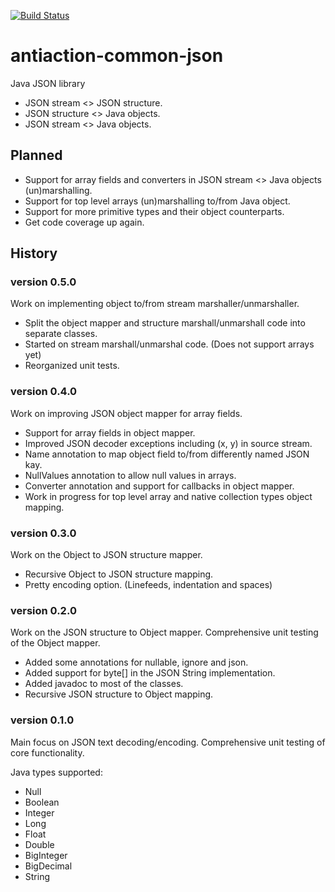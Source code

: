 [![Build Status](https://travis-ci.org/nclarkekb/antiaction-common-json.png?branch=master)](https://travis-ci.org/nclarkekb/antiaction-common-json)

antiaction-common-json
======================

Java JSON library

* JSON stream <> JSON structure.
* JSON structure <> Java objects.
* JSON stream <> Java objects.

## Planned ##

* Support for array fields and converters in JSON stream <> Java objects (un)marshalling.
* Support for top level arrays (un)marshalling to/from Java object.
* Support for more primitive types and their object counterparts.
* Get code coverage up again.

## History ##

### version 0.5.0 ###

Work on implementing object to/from stream marshaller/unmarshaller. 

* Split the object mapper and structure marshall/unmarshall code into separate classes.
* Started on stream marshall/unmarshal code. (Does not support arrays yet)
* Reorganized unit tests.

### version 0.4.0 ###

Work on improving JSON object mapper for array fields.

* Support for array fields in object mapper.
* Improved JSON decoder exceptions including (x, y) in source stream.
* Name annotation to map object field to/from differently named JSON kay.
* NullValues annotation to allow null values in arrays.
* Converter annotation and support for callbacks in object mapper.
* Work in progress for top level array and native collection types object mapping.

### version 0.3.0 ###

Work on the Object to JSON structure mapper.

* Recursive Object to JSON structure mapping.
* Pretty encoding option. (Linefeeds, indentation and spaces)

### version 0.2.0 ###

Work on the JSON structure to Object mapper.
Comprehensive unit testing of the Object mapper.

* Added some annotations for nullable, ignore and json.
* Added support for byte[] in the JSON String implementation.
* Added javadoc to most of the classes.
* Recursive JSON structure to Object mapping.

### version 0.1.0 ###

Main focus on JSON text decoding/encoding.
Comprehensive unit testing of core functionality.

Java types supported:
* Null
* Boolean
* Integer
* Long
* Float
* Double
* BigInteger
* BigDecimal
* String
